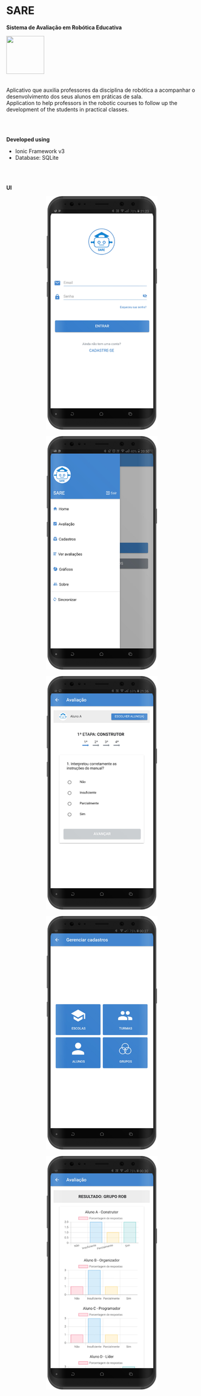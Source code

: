 # SARE
<b>Sistema de Avaliação em Robótica Educativa</b>
<p>
    <img src="src/assets/img/avatar-sare.png" width="100" height="100" />
</p>
<br/>
Aplicativo que auxilia professores da disciplina de robótica a acompanhar o desenvolvimento dos seus alunos em práticas de sala.<br/> Application to help professors in the robotic courses to follow up the development of the students in practical classes.

<br/><br/>

**Developed using**
- Ionic Framework v3
- Database: SQLite

<br/><br/>

**UI**

<p align="center">
  <img src="ui_readme/render+login.jpg" width="295" height="615" />
</p>

<p align="center">
  <img src="ui_readme/render+menu.jpg" width="295" height="615" />
</p>

<p align="center">
  <img src="ui_readme/render+avaliacao-questao.jpg" width="295" height="615" />
</p>

<p align="center">
  <img src="ui_readme/render+cadastro.jpg" width="295" height="615" />
</p>

<p align="center">
  <img src="ui_readme/render+avaliacao-resultado.jpg" width="295" height="615" />
</p>


